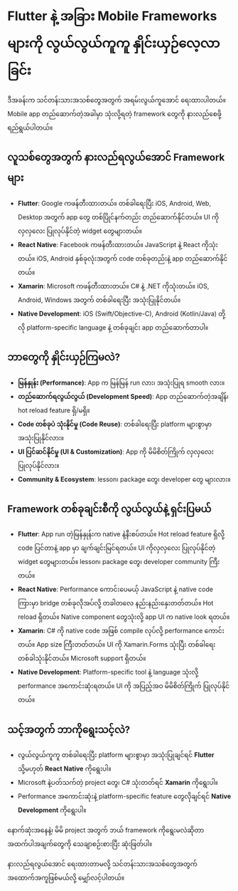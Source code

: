 
# Flutter နဲ့ အခြား Mobile Frameworks များကို လွယ်လွယ်ကူကူ နှိုင်းယှဉ်လေ့လာခြင်း

ဒီအခန်းက သင်တန်းသားအသစ်တွေအတွက် အရမ်းလွယ်ကူအောင် ရေးထားပါတယ်။ Mobile app တည်ဆောက်တဲ့အခါမှာ သုံးလို့ရတဲ့ framework တွေကို နားလည်စေဖို့ ရည်ရွယ်ပါတယ်။

## လူသစ်တွေအတွက် နားလည်ရလွယ်အောင် Framework များ

- **Flutter**: Google ကဖန်တီးထားတယ်။ တစ်ခါရေးပြီး iOS, Android, Web, Desktop အတွက် app တွေ တစ်ပြိုင်နက်တည်း တည်ဆောက်နိုင်တယ်။ UI ကိုလှလှလေး ပြုလုပ်နိုင်တဲ့ widget တွေများတယ်။
- **React Native**: Facebook ကဖန်တီးထားတယ်။ JavaScript နဲ့ React ကိုသုံးတယ်။ iOS, Android နှစ်ခုလုံးအတွက် code တစ်ခုတည်းနဲ့ app တည်ဆောက်နိုင်တယ်။
- **Xamarin**: Microsoft ကဖန်တီးထားတယ်။ C# နဲ့ .NET ကိုသုံးတယ်။ iOS, Android, Windows အတွက် တစ်ခါရေးပြီး အသုံးပြုနိုင်တယ်။
- **Native Development**: iOS (Swift/Objective-C), Android (Kotlin/Java) တို့လို platform-specific language နဲ့ တစ်ခုချင်း app တည်ဆောက်တာပါ။

## ဘာတွေကို နှိုင်းယှဉ်ကြမလဲ?

- **မြန်နှုန်း (Performance)**: App က မြန်မြန် run လား၊ အသုံးပြုရ smooth လား။
- **တည်ဆောက်ရလွယ်လွယ် (Development Speed)**: App တည်ဆောက်တဲ့အချိန်၊ hot reload feature ရှိ/မရှိ။
- **Code တစ်ခုပဲ သုံးနိုင်မှု (Code Reuse)**: တစ်ခါရေးပြီး platform များစွာမှာ အသုံးပြုနိုင်လား။
- **UI ပြင်ဆင်နိုင်မှု (UI & Customization)**: App ကို မိမိစိတ်ကြိုက် လှလှလေး ပြုလုပ်နိုင်လား။
- **Community & Ecosystem**: lesson၊ package တွေ၊ developer တွေ များလား။

## Framework တစ်ခုချင်းစီကို လွယ်လွယ်နဲ့ ရှင်းပြမယ်

- **Flutter**: App run တဲ့မြန်နှုန်းက native နဲ့နီးစပ်တယ်။ Hot reload feature ရှိလို့ code ပြင်တာနဲ့ app မှာ ချက်ချင်းမြင်ရတယ်။ UI ကိုလှလှလေး ပြုလုပ်နိုင်တဲ့ widget တွေများတယ်။ lesson၊ package တွေ၊ developer community ကြီးတယ်။
- **React Native**: Performance ကောင်းပေမယ့် JavaScript နဲ့ native code ကြားမှာ bridge တစ်ခုလိုအပ်လို့ တခါတလေ နည်းနည်းနှေးတတ်တယ်။ Hot reload ရှိတယ်။ Native component တွေသုံးလို့ app UI က native look ရတယ်။
- **Xamarin**: C# ကို native code အဖြစ် compile လုပ်လို့ performance ကောင်းတယ်။ App size ကြီးတတ်တယ်။ UI ကို Xamarin.Forms သုံးပြီး တစ်ခါရေးတစ်ခါသုံးနိုင်တယ်။ Microsoft support ရှိတယ်။
- **Native Development**: Platform-specific tool နဲ့ language သုံးလို့ performance အကောင်းဆုံးရတယ်။ UI ကို အပြည့်အဝ မိမိစိတ်ကြိုက် ပြုလုပ်နိုင်တယ်။

## သင့်အတွက် ဘာကိုရွေးသင့်လဲ?

- လွယ်လွယ်ကူကူ တစ်ခါရေးပြီး platform များစွာမှာ အသုံးပြုချင်ရင် **Flutter** သို့မဟုတ် **React Native** ကိုရွေးပါ။
- Microsoft နဲ့ပတ်သက်တဲ့ project တွေ၊ C# သုံးတတ်ရင် **Xamarin** ကိုရွေးပါ။
- Performance အကောင်းဆုံးနဲ့ platform-specific feature တွေလိုချင်ရင် **Native Development** ကိုရွေးပါ။

နောက်ဆုံးအနေနဲ့၊ မိမိ project အတွက် ဘယ် framework ကိုရွေးမလဲဆိုတာ အထက်ပါအချက်တွေကို သေချာစဉ်းစားပြီး ဆုံးဖြတ်ပါ။

နားလည်ရလွယ်အောင် ရေးထားတာမလို့ သင်တန်းသားအသစ်တွေအတွက် အထောက်အကူဖြစ်မယ်လို့ မျှော်လင့်ပါတယ်။
